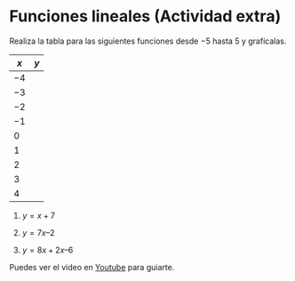 # Funciones lineales (Actividad extra)

Realiza la tabla para las siguientes funciones desde $-5$ hasta $5$ y grafícalas.

|$x$|$y$|
|-|-|
|$-4$||
|$-3$||
|$-2$||
|$-1$||
|$0$||
|$1$||
|$2$||
|$3$||
|$4$||

1. $y = x + 7$

2. $y = 7x – 2$

3. $y = 8x + 2x – 6$

Puedes ver el video en [Youtube](https://youtu.be/AoZpzAoC1Qg) para guiarte.
